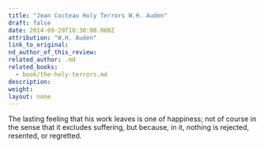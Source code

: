 ```yaml
---
title: "Jean Cocteau Holy Terrors W.H. Auden"
draft: false
date: 2014-09-29T18:30:00.000Z
attribution: "W.H. Auden"
link_to_original:
nd_author_of_this_review:
related_author: .md
related_books:
  - book/the-holy-terrors.md
description:
weight:
layout: none
---
```

The lasting feeling that his work leaves is one of happiness; not of course in the sense that it excludes suffering, but because, in it, nothing is rejected, resented, or regretted.

